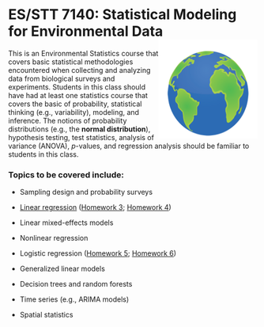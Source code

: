 <!-- README.md is generated from README.Rmd. Please edit that file -->
ES/STT 7140: Statistical Modeling for Environmental Data <img src="misc/earth.png" align="right"  width="200" height="200"/>
============================================================================================================================

This is an Environmental Statistics course that covers basic statistical methodologies encountered when collecting and analyzing data from biological surveys and experiments. Students in this class should have had at least one statistics course that covers the basic of probability, statistical thinking (e.g., variability), modeling, and inference. The notions of probability distributions (e.g., the **normal distribution**), hypothesis testing, test statistics, analysis of variance (ANOVA), *p*-values, and regression analysis should be familiar to students in this class.

### Topics to be covered include:

-   Sampling design and probability surveys

-   [Linear regression](https://github.com/bgreenwell/stt7140-env/blob/master/slides/ch3-regression.pdf) ([Homework 3](https://github.com/bgreenwell/stt7140-env/blob/master/homework/homework3.pdf); [Homework 4](https://github.com/bgreenwell/stt7140-env/blob/master/homework/homework4.pdf))

-   Linear mixed-effects models

-   Nonlinear regression

-   Logistic regression ([Homework 5](https://github.com/bgreenwell/stt7140-env/blob/master/homework/homework5.pdf); [Homework 6](https://github.com/bgreenwell/stt7140-env/blob/master/homework/homework6.pdf))

-   Generalized linear models

-   Decision trees and random forests

-   Time series (e.g., ARIMA models)

-   Spatial statistics
